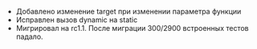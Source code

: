 - Добавлено изменение target при изменении параметра функции
- Исправлен вызов dynamic на static
- Мигрировал на rc1.1. После миграции 300/2900 встроенных тестов падало.
